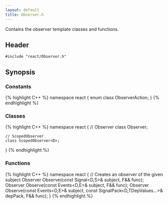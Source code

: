 ```yaml
---
layout: default
title: Observer.h
---
```

Contains the observer template classes and functions.

## Header
`#include "react/Observer.h"`

## Synopsis

### Constants
{% highlight C++ %}
namespace react
{
    enum class ObserverAction;
}
{% endhighlight %}

### Classes
{% highlight C++ %}
namespace react
{
    // Observer
    class Observer<D>;

    // ScopedObserver
    class ScopedObserver<D>;
}
{% endhighlight %}

### Functions
{% highlight C++ %}
namespace react
{
    // Creates an observer of the given subject
    Observer<D> Observe(const Signal<D,S>& subject, F&& func);
    Observer<D> Observe(const Events<D,E>& subject, F&& func);
    Observer<D> Observe(const Events<D,E>& subject,
                        const SignalPack<D,TDepValues...>& depPack, F&& func);
}
{% endhighlight %}